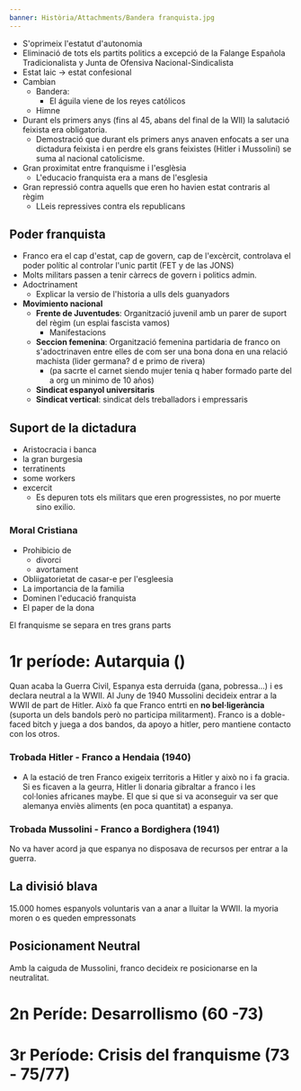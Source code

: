 ```yaml
---
banner: Història/Attachments/Bandera franquista.jpg
---
```

- S'oprimeix l'estatut d'autonomia
- Eliminació de tots els partits politics a excepció de la Falange Española Tradicionalista y Junta de Ofensiva Nacional-Sindicalista
- Estat laic -> estat confesional
- Cambian
	- Bandera:
		- El águila viene de los reyes católicos
	- Himne
- Durant els primers anys (fins al 45, abans del final de la WII) la salutació feixista era obligatoria.
	- Demostració que durant els primers anys anaven enfocats a ser una dictadura feixista i en perdre els grans feixistes (Hitler i Mussolini) se suma al nacional catolicisme.
- Gran proximitat entre franquisme i l'esglèsia
	- L'educacio franquista era a mans de l'esglesia
- Gran repressió contra aquells que eren ho havien estat contraris al règim
	- LLeis repressives contra els republicans 

## Poder franquista
- Franco era el cap d'estat, cap de govern, cap de l'excèrcit, controlava el poder polític al controlar l'unic partit (FET y de las JONS)
- Molts militars passen a tenir càrrecs de govern i politics admin.
- Adoctrinament
	- Explicar la versio de l'historia a ulls dels guanyadors
- **Movimiento nacional**
	- **Frente de Juventudes**: Organització juvenil amb un parer de suport del règim (un esplai fascista vamos)
		- Manifestacions
	- **Seccion femenina**: Organització femenina partidaria de franco on s'adoctrinaven entre elles de com ser una bona dona en una relació machista (lider germana? d e primo de rivera)
		- (pa sacrte el carnet siendo mujer tenia q haber formado parte del a org un minimo de 10 años)
	- **Sindicat espanyol universitaris**
	- **Sindicat vertical**: sindicat dels treballadors i empressaris
## Suport de la dictadura
- Aristocracia i banca
- la gran burgesia
- terratinents
- some workers
- excercit
	- Es depuren tots els militars que eren progressistes, no por muerte sino exilio.

### Moral Cristiana
- Prohibicio de
	- divorci
	- avortament
- Obliigatorietat de casar-e per l'esgleesia
- La importancia de la familia
- Dominen l'educació franquista
- El paper de la dona

El franquisme se separa en tres grans parts
# 1r període: Autarquia ()
Quan acaba la Guerra Civil, Espanya esta derruida (gana, pobressa...) i es declara neutral a la WWII. 
Al Juny de 1940 Mussolini decideix entrar a la WWII de part de Hitler. Això fa que Franco entrti en **no bel·ligerància** (suporta un dels bandols però no participa militarment). Franco is a doble-faced bitch y juega a dos bandos, da apoyo a hitler, pero mantiene contacto con los otros.

### Trobada Hitler - Franco a Hendaia (1940)
- A la estació de tren
Franco exigeix territoris a Hitler y això no i fa gracia.
Si es ficaven a la geurra, Hitler li donaria gibraltar a franco i les col·lonies africanes maybe. El que si que si va aconseguir va ser que alemanya enviès aliments (en poca quantitat) a espanya.

### Trobada Mussolini - Franco a Bordighera (1941)
No va haver acord ja que espanya no disposava de recursos per entrar a la guerra.

## La divisió blava
15.000 homes espanyols voluntaris van a anar a lluitar la WWII. la myoria moren o es queden empressonats

## Posicionament Neutral
Amb la caiguda de Mussolini, franco decideix re posicionarse en la neutralitat.

# 2n Períde: Desarrollismo (60 -73)


# 3r Període: Crisis del franquisme (73 - 75/77)

